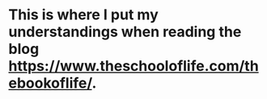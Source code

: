 # This is where I put my understandings when reading the blog https://www.theschooloflife.com/thebookoflife/.

